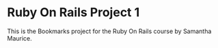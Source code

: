 # Ruby On Rails Project 1

This is the Bookmarks project for
the Ruby On Rails course
by Samantha Maurice.
